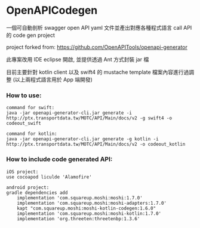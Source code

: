 # OpenAPICodegen

一個可自動剖析 swagger open API yaml 文件並產出對應各種程式語言 call API 的 code gen project

project forked from:
https://github.com/OpenAPITools/openapi-generator

此專案改用 IDE eclipse 開啟, 並提供透過 Ant 方式封裝 jar 檔

目前主要針對 kotlin client 以及 swift4 的 mustache template 檔案內容進行過調整
(以上兩程式語言用於 App 端開發)

### How to use:

``` 
command for swift:
java -jar openapi-generator-cli.jar generate -i http://ptx.transportdata.tw/MOTC/API/Main/docs/v2 -g swift4 -o codeout_swift

command for kotlin:
java -jar openapi-generator-cli.jar generate -g kotlin -i http://ptx.transportdata.tw/MOTC/API/Main/docs/v2 -o codeout_kotlin

``` 

### How to include code generated API:
``` 
iOS project:
use cocoapod liculde 'Alamofire'

android project:
gradle dependencies add
    implementation 'com.squareup.moshi:moshi:1.7.0'
    implementation 'com.squareup.moshi:moshi-adapters:1.7.0'
    kapt "com.squareup.moshi:moshi-kotlin-codegen:1.6.0"
    implementation 'com.squareup.moshi:moshi-kotlin:1.7.0'
    implementation 'org.threeten:threetenbp:1.3.6'

``` 
